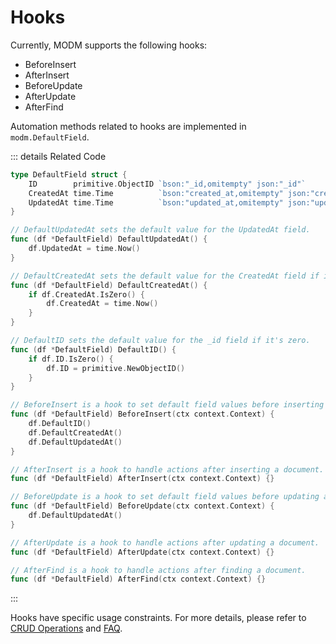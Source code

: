 # Hooks

Currently, MODM supports the following hooks:

- BeforeInsert
- AfterInsert
- BeforeUpdate
- AfterUpdate
- AfterFind

Automation methods related to hooks are implemented in `modm.DefaultField`.

::: details Related Code

```go
type DefaultField struct {
	ID        primitive.ObjectID `bson:"_id,omitempty" json:"_id"`
	CreatedAt time.Time          `bson:"created_at,omitempty" json:"created_at"`
	UpdatedAt time.Time          `bson:"updated_at,omitempty" json:"updated_at"`
}

// DefaultUpdatedAt sets the default value for the UpdatedAt field.
func (df *DefaultField) DefaultUpdatedAt() {
	df.UpdatedAt = time.Now()
}

// DefaultCreatedAt sets the default value for the CreatedAt field if it's zero.
func (df *DefaultField) DefaultCreatedAt() {
	if df.CreatedAt.IsZero() {
		df.CreatedAt = time.Now()
	}
}

// DefaultID sets the default value for the _id field if it's zero.
func (df *DefaultField) DefaultID() {
	if df.ID.IsZero() {
		df.ID = primitive.NewObjectID()
	}
}

// BeforeInsert is a hook to set default field values before inserting a document.
func (df *DefaultField) BeforeInsert(ctx context.Context) {
	df.DefaultID()
	df.DefaultCreatedAt()
	df.DefaultUpdatedAt()
}

// AfterInsert is a hook to handle actions after inserting a document.
func (df *DefaultField) AfterInsert(ctx context.Context) {}

// BeforeUpdate is a hook to set default field values before updating a document.
func (df *DefaultField) BeforeUpdate(ctx context.Context) {
	df.DefaultUpdatedAt()
}

// AfterUpdate is a hook to handle actions after updating a document.
func (df *DefaultField) AfterUpdate(ctx context.Context) {}

// AfterFind is a hook to handle actions after finding a document.
func (df *DefaultField) AfterFind(ctx context.Context) {}
```

:::

Hooks have specific usage constraints. For more details, please refer to [CRUD Operations](/crud/insert) and [FAQ](/faq).
